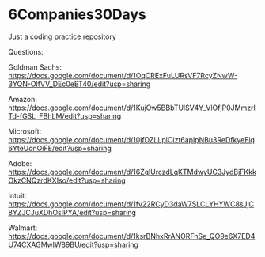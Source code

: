 # 6Companies30Days
Just a coding practice repository

Questions:

Goldman Sachs:
https://docs.google.com/document/d/1OqCRExFuLURsVF7RcyZNwW-3YQN-OlfVV_DEc0eBT40/edit?usp=sharing

Amazon:
https://docs.google.com/document/d/1KujOw5BBbTUlSV4Y_VlOfjP0JMmzrlTd-fGSL_FBhLM/edit?usp=sharing

Microsoft:
https://docs.google.com/document/d/10jfDZLLplOizt6aplpNBu3ReDfkyeFiq6YteUonOiFE/edit?usp=sharing

Adobe:
https://docs.google.com/document/d/16ZqlUrczdLqKTMdwyUC3JydBjFKkkOkzCNQzrdKXIso/edit?usp=sharing

Intuit:
https://docs.google.com/document/d/1fv22RCyD3daW7SLCLYHYWC8sJjC8YZJCJuXDhOsIPYA/edit?usp=sharing

Walmart:
https://docs.google.com/document/d/1ksrBNhxRrANORFnSe_QO9e6X7ED4U74CXAGMwlW89BU/edit?usp=sharing
